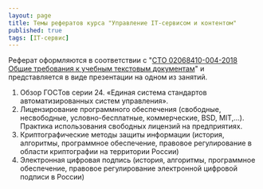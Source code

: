 ```yaml
---
layout: page
title: Темы рефератов курса "Управление IT-сервисом и контентом"
published: true
tags: [IT-сервис]
---
```


Реферат оформляются в соответствии с "[СТО 02068410-004-2018 Общие требования к учебным текстовым документам](http://ssau.ru/sveden/document/#sto)" и представляется в виде презентации на одном из занятий.  

1. Обзор ГОСТов серии 24. «Единая система стандартов автоматизированных систем управления».
1. Лицензирование программного обеспечения (свободные, несвободные, условно-бесплатные, коммерческие, BSD, MIT,…). Практика использования свободных лицензий на предприятиях.  
1. Криптографические методы защиты информации (история, алгоритмы, программное обеспечение, правовое регулирование в области криптографии на территории России)  
1. Электронная цифровая подпись (история, алгоритмы, программное обеспечение, правовое регулирование электронной цифровой подписи в России)  